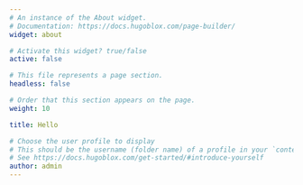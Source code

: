 ```yaml
---
# An instance of the About widget.
# Documentation: https://docs.hugoblox.com/page-builder/
widget: about

# Activate this widget? true/false
active: false

# This file represents a page section.
headless: false

# Order that this section appears on the page.
weight: 10

title: Hello

# Choose the user profile to display
# This should be the username (folder name) of a profile in your `content/authors/` folder.
# See https://docs.hugoblox.com/get-started/#introduce-yourself
author: admin
---
```

